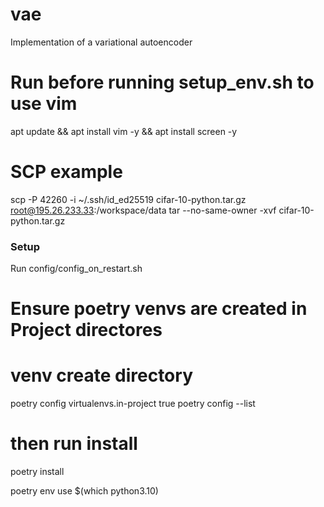 # vae
Implementation of a variational autoencoder

# Run before running setup_env.sh to use vim
apt update && apt install vim -y && apt install screen -y

# SCP example
scp -P 42260 -i ~/.ssh/id_ed25519 cifar-10-python.tar.gz root@195.26.233.33:/workspace/data
tar --no-same-owner -xvf cifar-10-python.tar.gz

### Setup
Run config/config_on_restart.sh

# Ensure poetry venvs are created in Project directores
# venv create directory
poetry config virtualenvs.in-project true
poetry config --list
# then run install
poetry install

poetry env use $(which python3.10)